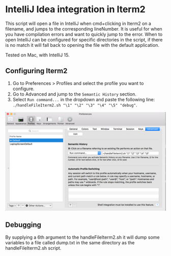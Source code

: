 # IntelliJ Idea integration in Iterm2

This script will open a file in IntelliJ when cmd+clicking in Iterm2 on a filename, and jumps to the corresponding lineNumber.
It is useful for when you have compilation errors and want to quickly jump to the error.
When to open IntelliJ can be configured for specific directories in the script, if there is no match it will fall back to opening the file with the default application.

Tested on Mac, with IntelliJ 15.

## Configuring Iterm2

1. Go to Preferences > Profiles and select the profile you want to configure.
2. Go to Advanced and jump to the `Semantic History` section.
3. Select `Run command...` in the dropdown and paste the following line: `./handleFileIterm2.sh "\1" "\2" "\3" "\4" "\5" "debug"`.

![alt tag](SemanticHistory.png)

## Debugging
By supplying a 6th argument to the handleFileIterm2.sh it will dump some variables to a file called dump.txt in the same directory as the handleFileIterm2.sh script.
